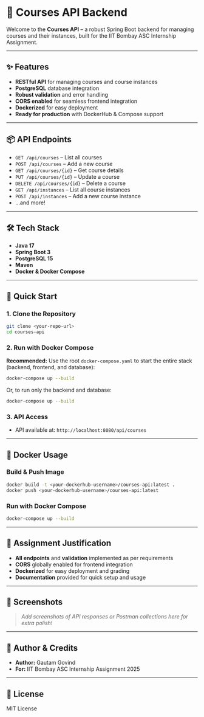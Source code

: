 # 🚀 Courses API Backend

Welcome to the **Courses API** – a robust Spring Boot backend for managing courses and their instances, built for the IIT Bombay ASC Internship Assignment.

---

## ✨ Features

- **RESTful API** for managing courses and course instances
- **PostgreSQL** database integration
- **Robust validation** and error handling
- **CORS enabled** for seamless frontend integration
- **Dockerized** for easy deployment
- **Ready for production** with DockerHub & Compose support

---

## 📦 API Endpoints

- `GET /api/courses` – List all courses
- `POST /api/courses` – Add a new course
- `GET /api/courses/{id}` – Get course details
- `PUT /api/courses/{id}` – Update a course
- `DELETE /api/courses/{id}` – Delete a course
- `GET /api/instances` – List all course instances
- `POST /api/instances` – Add a new course instance
- ...and more!

---

## 🛠️ Tech Stack

- **Java 17**
- **Spring Boot 3**
- **PostgreSQL 15**
- **Maven**
- **Docker & Docker Compose**

---

## 🚀 Quick Start

### 1. Clone the Repository

```sh
git clone <your-repo-url>
cd courses-api
```

### 2. Run with Docker Compose

**Recommended:** Use the root `docker-compose.yaml` to start the entire stack (backend, frontend, and database):

```sh
docker-compose up --build
```

Or, to run only the backend and database:

```sh
docker-compose up --build
```

### 3. API Access

- API available at: `http://localhost:8080/api/courses`

---

## 🐳 Docker Usage

### Build & Push Image

```sh
docker build -t <your-dockerhub-username>/courses-api:latest .
docker push <your-dockerhub-username>/courses-api:latest
```

### Run with Docker Compose

```sh
docker-compose up --build
```

---

## 📝 Assignment Justification

- **All endpoints** and **validation** implemented as per requirements
- **CORS** globally enabled for frontend integration
- **Dockerized** for easy deployment and grading
- **Documentation** provided for quick setup and usage

---

## 📸 Screenshots

> _Add screenshots of API responses or Postman collections here for extra polish!_

---

## 🤝 Author & Credits

- **Author:** Gautam Govind
- **For:** IIT Bombay ASC Internship Assignment 2025

---

## 📄 License

MIT License
